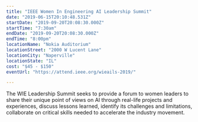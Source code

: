 ```yaml
---
title: "IEEE Women In Engineering AI Leadership Summit"
date: "2019-06-15T20:10:48.531Z"
startDate: "2019-09-20T20:08:30.000Z"
startTime: "7:30am"
endDate: "2019-09-20T20:08:30.000Z"
endTime: "8:00pm"
locationName: "Nokia Auditorium"
locationStreet: "2000 W Lucent Lane"
locationCity: "Naperville"
locationState: "IL"
cost: "$45 - $150"
eventUrl: "https://attend.ieee.org/wieails-2019/"

---
```


The WIE Leadership Summit seeks to provide a forum to women leaders to share their unique point of views on AI through real-life projects and experiences, discuss lessons learned, identify its challenges and limitations, collaborate on critical skills needed to accelerate the industry movement.

